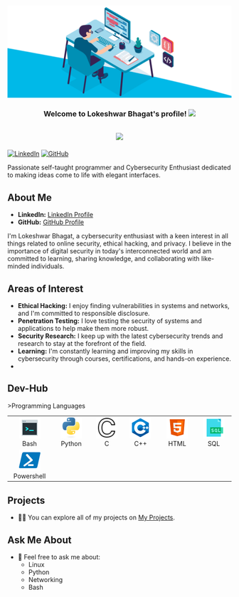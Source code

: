[![MasterHead](00086-desk-anim-v0.3.gif)]()

<h3 align="center">
  Welcome to Lokeshwar Bhagat's profile!
  <img src="https://media.giphy.com/media/hvRJCLFzcasrR4ia7z/giphy.gif" width="28">
</h3>

<!-- Typing SVG  - https://readme-typing-svg.herokuapp.com/demo/ -->
<h2 align="center">
  <a href="https://git.io/typing-svg"><img src="https://readme-typing-svg.herokuapp.com/?lines=I+am+Lokeshwar+Bhagat;I%27m+Self-taught+Programmer;I+am+Cybersecurity+enthusiast;I+am+a+creator;"></a>
  </h2>

[![LinkedIn](https://img.shields.io/badge/LinkedIn-Connect-blue?style=flat-square&logo=linkedin)](https://www.linkedin.com/in/lokeshwarbhagat/)
[![GitHub](https://img.shields.io/badge/GitHub-Follow-blue?style=flat-square&logo=github)](https://github.com/LOKESHWAR-BH4G47)

Passionate self-taught programmer and Cybersecurity Enthusiast dedicated to making ideas come to life with elegant interfaces.

## About Me

- **LinkedIn:** [LinkedIn Profile](https://www.linkedin.com/in/lokeshwarbhagat/)
- **GitHub:** [GitHub Profile](https://github.com/LOKESHWAR-BH4G47)

I'm Lokeshwar Bhagat, a cybersecurity enthusiast with a keen interest in all things related to online security, ethical hacking, and privacy. I believe in the importance of digital security in today's interconnected world and am committed to learning, sharing knowledge, and collaborating with like-minded individuals.

## Areas of Interest

- **Ethical Hacking:** I enjoy finding vulnerabilities in systems and networks, and I'm committed to responsible disclosure.
- **Penetration Testing:** I love testing the security of systems and applications to help make them more robust.
- **Security Research:** I keep up with the latest cybersecurity trends and research to stay at the forefront of the field.
- **Learning:** I'm constantly learning and improving my skills in cybersecurity through courses, certifications, and hands-on experience.
- 
<h2 align="left">Dev-Hub</h2>
>Programming Languages

<table>
  <tr>
    <td align="center" width="96">
      <a href="#">
        <img src="./images/bash.png" width="48" height="48" alt="Bash" />
      </a>
      <br>Bash
    </td>
    <td align="center" width="96">
      <a href="#">
        <img src="./images/python-original.svg" width="48" height="48" alt="Python" />
      </a>
      <br>Python
    </td>
    <td align="center" width="96">
      <a href="#">
        <img src="./images/c.png" width="48" height="48" alt="C" />
      </a>
      <br>C
    </td>
    <td align="center" width="96">
      <a href="#">
        <img src="/images/c++.png" width="48" height="48" alt="C++" />
      </a>
      <br>C++
    </td>
    <td align="center" width="96">
      <a href="#">
        <img src="./images/html.png" width="48" height="48" alt="HTML" />
      </a>
      <br>HTML
    </td>
    <td align="center" width="96">
      <a href="#">
        <img src="./images/sql.png" width="48" height="48" alt="SQL" />
      </a>
      <br>SQL
    </td>
  </tr>
  <tr>
    <td align="center" width="96">
      <a href="#">
        <img src="./images/power.png" width="48" height="48" alt="Powershell" />
      </a>
      <br>Powershell
    </td>
    
  </tr>
</table>


## Projects

- 👨‍💻 You can explore all of my projects on [My Projects]().

## Ask Me About

- 💬 Feel free to ask me about:
  - Linux
  - Python
  - Networking
  - Bash


